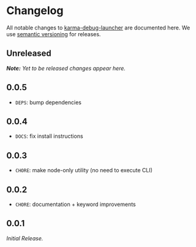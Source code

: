 # Changelog

All notable changes to [karma-debug-launcher](https://github.com/nikku/karma-debug-launcher) are documented here. We use [semantic versioning](http://semver.org/) for releases.

## Unreleased

___Note:__ Yet to be released changes appear here._

## 0.0.5

* `DEPS`: bump dependencies

## 0.0.4

* `DOCS`: fix install instructions

## 0.0.3

* `CHORE`: make node-only utility (no need to execute CLI)

## 0.0.2

* `CHORE`: documentation + keyword improvements

## 0.0.1

_Initial Release._